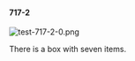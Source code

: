 #### 717-2
![test-717-2-0.png](https://github.com/lil-lab/nlvr/raw/master/nlvr/test/images/1/test-717-2-0.png "test-717-2-0.png")

There is a box with seven items.